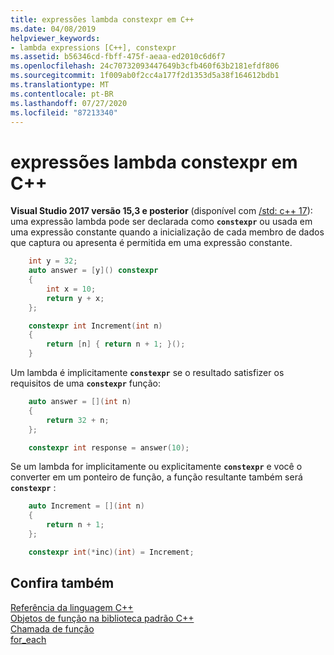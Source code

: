 ```yaml
---
title: expressões lambda constexpr em C++
ms.date: 04/08/2019
helpviewer_keywords:
- lambda expressions [C++], constexpr
ms.assetid: b56346cd-fbff-475f-aeaa-ed2010c6d6f7
ms.openlocfilehash: 24c70732093447649b3cfb460f63b2181efdf806
ms.sourcegitcommit: 1f009ab0f2cc4a177f2d1353d5a38f164612bdb1
ms.translationtype: MT
ms.contentlocale: pt-BR
ms.lasthandoff: 07/27/2020
ms.locfileid: "87213340"
---
```

# <a name="constexpr-lambda-expressions-in-c"></a>expressões lambda constexpr em C++

**Visual Studio 2017 versão 15,3 e posterior** (disponível com [/std: c++ 17](../build/reference/std-specify-language-standard-version.md)): uma expressão lambda pode ser declarada como **`constexpr`** ou usada em uma expressão constante quando a inicialização de cada membro de dados que captura ou apresenta é permitida em uma expressão constante.

```cpp
    int y = 32;
    auto answer = [y]() constexpr
    {
        int x = 10;
        return y + x;
    };

    constexpr int Increment(int n)
    {
        return [n] { return n + 1; }();
    }
```

Um lambda é implicitamente **`constexpr`** se o resultado satisfizer os requisitos de uma **`constexpr`** função:

```cpp
    auto answer = [](int n)
    {
        return 32 + n;
    };

    constexpr int response = answer(10);
```

Se um lambda for implicitamente ou explicitamente **`constexpr`** e você o converter em um ponteiro de função, a função resultante também será **`constexpr`** :

```cpp
    auto Increment = [](int n)
    {
        return n + 1;
    };

    constexpr int(*inc)(int) = Increment;
```

## <a name="see-also"></a>Confira também

[Referência da linguagem C++](../cpp/cpp-language-reference.md)<br/>
[Objetos de função na biblioteca padrão C++](../standard-library/function-objects-in-the-stl.md)<br/>
[Chamada de função](../cpp/function-call-cpp.md)<br/>
[for_each](../standard-library/algorithm-functions.md#for_each)
